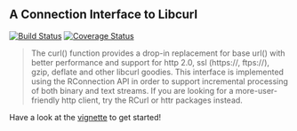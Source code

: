 A Connection Interface to Libcurl
---------------------------------

[![Build Status](https://travis-ci.org/jeroenooms/curl.svg?branch=master)](https://travis-ci.org/jeroenooms/curl)
[![Coverage Status](https://img.shields.io/codecov/c/github/jeroenooms/curl/master.svg)](https://codecov.io/github/jeroenooms/curl?branch=master)

> The curl() function provides a drop-in replacement for base url()
  with better performance and support for http 2.0, ssl (https://, ftps://),
  gzip, deflate and other libcurl goodies. This interface is implemented
  using the RConnection API in order to support incremental processing of
  both binary and text streams. If you are looking for a more-user-friendly
  http client, try the RCurl or httr packages instead.

Have a look at the [vignette](https://cran.r-project.org/web/packages/curl/vignettes/intro.html) to get started!
